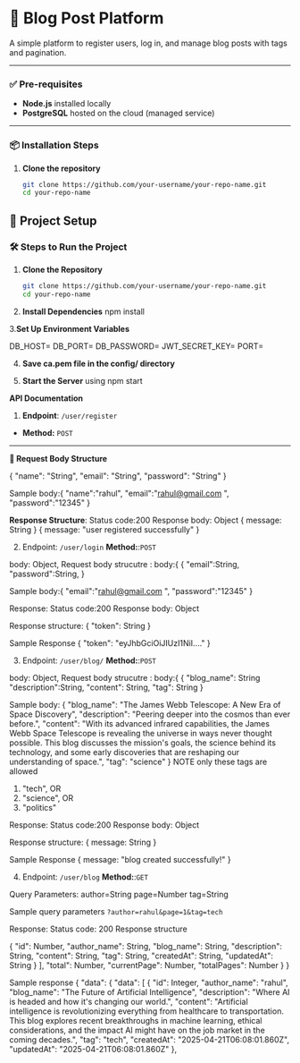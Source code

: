 # 📝 Blog Post Platform

A simple platform to register users, log in, and manage blog posts with tags and pagination.

---

### ✅ Pre-requisites

- **Node.js** installed locally  
- **PostgreSQL** hosted on the cloud (managed service)

---

### 📦 Installation Steps

1. **Clone the repository**  
   ```bash
   git clone https://github.com/your-username/your-repo-name.git
   cd your-repo-name

## 🚀 Project Setup

### 🛠️ Steps to Run the Project

1. **Clone the Repository**
   ```bash
   git clone https://github.com/your-username/your-repo-name.git
   cd your-repo-name
2. **Install Dependencies**
npm install

3.**Set Up Environment Variables**

DB_HOST=<your-database-host>
DB_PORT=<your-database-port>
DB_PASSWORD=<your-database-password>
JWT_SECRET_KEY=<your-jwt-secret-key>
PORT=<your-app-port>

4. **Save ca.pem file in the config/ directory**

5. **Start the Server** using
npm start

**API Documentation**

1. **Endpoint**: `/user/register`

- **Method:** `POST`

---
**📩 Request Body Structure**

{
  "name": "String",
  "email": "String",
  "password": "String"
}

Sample body:{
"name":"rahul",
"email":"rahul@gmail.com ",
"password":"12345"
}

**Response Structure**: 
Status code:200
Response body: Object
{ message: String }
{ message: "user registered successfully" }

2. Endpoint: `/user/login`
 **Method:**:`POST`
   
body: Object,
Request body strucutre :
body:{
{
"email":String,
"password":String,
}

Sample body:{
"email":"rahul@gmail.com ",
"password":"12345"
}

Response:
Status code:200
Response body: Object

Response structure:
{
"token": String
}

Sample Response
{
"token": "eyJhbGciOiJIUzI1NiI...."
}


3. Endpoint: `/user/blog/`
 **Method:**:`POST`
   
body: Object,
Request body strucutre :
body:{
{
"blog_name": String
"description":String,
"content": String,
"tag": String
}

Sample body:
{
"blog_name": "The James Webb Telescope: A New Era of Space Discovery",
"description": "Peering deeper into the cosmos than ever before.",
"content": "With its advanced infrared capabilities, the James Webb Space Telescope is revealing the universe in ways never thought possible. This blog discusses the mission's goals, the science behind its technology, and some early discoveries that are reshaping our understanding of space.",
"tag": "science"
}
NOTE only these tags are allowed 
1. "tech",
OR
2. "science",
OR
3. "politics"

Response:
Status code:200
Response body: Object

Response structure:
{ message: String }

Sample Response
{ message: "blog created successfully!" }


4. Endpoint: `/user/blog`
 **Method:**:`GET`
   
Query Parameters:
author=String
page=Number
tag=String

Sample query parameters
`?author=rahul&page=1&tag=tech`

Response:
Status code: 200
Response structure

{
"id": Number,
"author_name": String,
"blog_name": String,
"description": String,
"content": String,
"tag": String,
"createdAt": String,
"updatedAt": String
}
],
"total": Number,
"currentPage": Number,
"totalPages": Number
}
}

Sample response
{
"data": {
"data": [
{
"id": Integer,
"author_name": "rahul",
"blog_name": "The Future of Artificial Intelligence",
"description": "Where AI is headed and how it's changing our world.",
"content": "Artificial intelligence is revolutionizing everything from healthcare to transportation. This blog explores recent breakthroughs in machine learning, ethical considerations, and the impact AI might have on the job market in the coming decades.",
"tag": "tech",
"createdAt": "2025-04-21T06:08:01.860Z",
"updatedAt": "2025-04-21T06:08:01.860Z"
},





   
